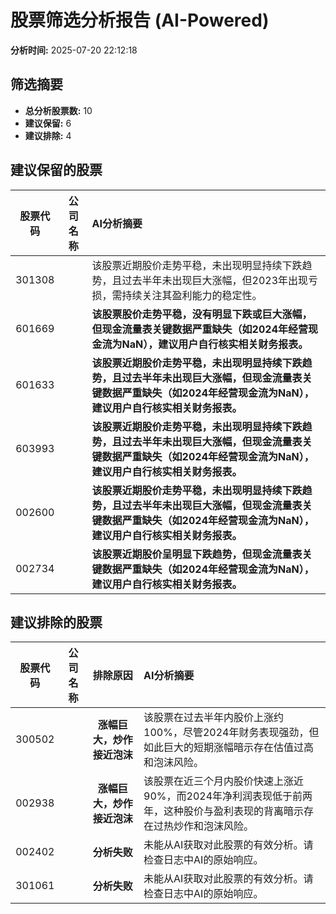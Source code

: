 # 股票筛选分析报告 (AI-Powered)

**分析时间:** 2025-07-20 22:12:18

## 筛选摘要

- **总分析股票数:** 10
- **建议保留:** 6
- **建议排除:** 4

## 建议保留的股票

| 股票代码 | 公司名称 | AI分析摘要 |
|:---:|:---:|:---|
| 301308 |  | 该股票近期股价走势平稳，未出现明显持续下跌趋势，且过去半年未出现巨大涨幅，但2023年出现亏损，需持续关注其盈利能力的稳定性。 |
| 601669 |  | **该股票股价走势平稳，没有明显下跌或巨大涨幅，但现金流量表关键数据严重缺失（如2024年经营现金流为NaN），建议用户自行核实相关财务报表。** |
| 601633 |  | **该股票近期股价走势平稳，未出现明显持续下跌趋势，且过去半年未出现巨大涨幅，但现金流量表关键数据严重缺失（如2024年经营现金流为NaN），建议用户自行核实相关财务报表。** |
| 603993 |  | **该股票近期股价走势平稳，未出现明显持续下跌趋势，且过去半年未出现巨大涨幅，但现金流量表关键数据严重缺失（如2024年经营现金流为NaN），建议用户自行核实相关财务报表。** |
| 002600 |  | **该股票近期股价走势平稳，未出现明显持续下跌趋势，且过去半年未出现巨大涨幅，但现金流量表关键数据严重缺失（如2024年经营现金流为NaN），建议用户自行核实相关财务报表。** |
| 002734 |  | **该股票近期股价呈明显下跌趋势，但现金流量表关键数据严重缺失（如2024年经营现金流为NaN），建议用户自行核实相关财务报表。** |

## 建议排除的股票

| 股票代码 | 公司名称 | 排除原因 | AI分析摘要 |
|:---:|:---:|:---:|:---|
| 300502 |  | **涨幅巨大，炒作接近泡沫** | 该股票在过去半年内股价上涨约100%，尽管2024年财务表现强劲，但如此巨大的短期涨幅暗示存在估值过高和泡沫风险。 |
| 002938 |  | **涨幅巨大，炒作接近泡沫** | 该股票在近三个月内股价快速上涨近90%，而2024年净利润表现低于前两年，这种股价与盈利表现的背离暗示存在过热炒作和泡沫风险。 |
| 002402 |  | **分析失败** | 未能从AI获取对此股票的有效分析。请检查日志中AI的原始响应。 |
| 301061 |  | **分析失败** | 未能从AI获取对此股票的有效分析。请检查日志中AI的原始响应。 |
